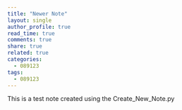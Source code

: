 ```yaml
---
title: "Newer Note"
layout: single
author_profile: true
read_time: true
comments: true
share: true
related: true
categories:
  - 089123
tags:
  - 089123
---
```


This is a test note created using the Create_New_Note.py